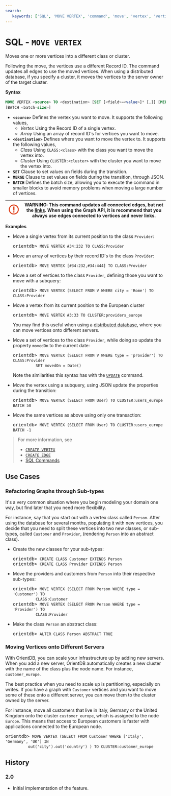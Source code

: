 ```yaml
---
search:
   keywords: ['SQL', 'MOVE VERTEX', 'command', 'move', 'vertex', 'vertices']
---
```


# SQL - `MOVE VERTEX`

Moves one or more vertices into a different class or cluster.  

Following the move, the vertices use a different Record ID.  The command updates all edges to use the moved vertices.  When using a distributed database, if you specify a cluster, it moves the vertices to the server owner of the target cluster.

**Syntax**

```sql
MOVE VERTEX <source> TO <destination> [SET [<field>=<value>]* [,]] [MERGE <JSON>] 
[BATCH <batch-size>]
```

- **`<source>`** Defines the vertex you want to move. It supports the following values,
  - *Vertex* Using the Record ID of a single vertex.
  - *Array* Using an array of record ID's for vertices you want to move.
- **`<destination>`** Defines where you want to move the vertex to.  It supports the following values,
  - *Class* Using `CLASS:<class>` with the class you want to move the vertex into.
  - *Cluster* Using `CLUSTER:<cluster>` with the cluster you want to move the vertex into. 
- **`SET`** Clause to set values on fields during the transition.
- **`MERGE`** Clause to set values on fields during the transition, through JSON.
- **`BATCH`** Defines the batch size, allowing you to execute the command in smaller blocks to avoid memory problems when moving a large number of vertices.  


|![WARNING](images/warning.png) | **WARNING**: This command updates all connected edges, but not the [links](Concepts.md#relationships).  When using the Graph API, it is recommend that you always use edges connected to vertices and never links. |
|---|---|


**Examples**

- Move a single vertex from its current position to the class `Provider`:

  <pre>
  orientdb> <code class="lang-sql userinput">MOVE VERTEX #34:232 TO CLASS:Provider</code>
  </pre>

- Move an array of vertices by their record ID's to the class `Provider`:

  <pre>
  orientdb> <code class="lang-sql userinput">MOVE VERTEX [#34:232,#34:444] TO CLASS:Provider</code>
  </pre>

- Move a set of vertices to the class `Provider`, defining those you want to move with a subquery:

  <pre>
  orientdb> <code class="lang-sql userinput">MOVE VERTEX (SELECT FROM V WHERE city = 'Rome') TO CLASS:Provider</code>
  </pre>

- Move a vertex from its current position to the European cluster

  <pre>
  orientdb> <code class="lang-sql userinput">MOVE VERTEX #3:33 TO CLUSTER:providers_europe</code>
  </pre>

  You may find this useful when using a [distributed database](Distributed-Architecture.md), where you can move vertices onto different servers.

- Move a set of vertices to the class `Provider`, while doing so update the property `movedOn` to the current date:

  <pre>
  orientdb> <code class="lang-sql userinput">MOVE VERTEX (SELECT FROM V WHERE type = 'provider') TO CLASS:Provider 
            SET movedOn = Date()</code>
  </pre>

  Note the similarities this syntax has with the [`UPDATE`](SQL-Update.md) command. 

- Move the vertex using a subquery, using JSON update the properties during the transition:

  <pre>
  orientdb> <code class="lang-sql userinput>MOVE VERTEX (SELECT FROM V WHERE type = 'provider') TO CLASS:Provider 
            MERGE { author : 'Jay Miner' }</code>
  </pre>

- Move a large number of vertices by subquery in batches of fifty: 

  <pre>
  orientdb> <code class="lang-sql userinput">MOVE VERTEX (SELECT FROM User) TO CLUSTER:users_europe BATCH 50</code>
  </pre>

- Move the same vertices as above using only one transaction:


  <pre>
  orientdb> <code class="lang-sql userinput">MOVE VERTEX (SELECT FROM User) TO CLUSTER:users_europe BATCH -1</code>
  </pre>

>For more information, see
>
>- [`CREATE VERTEX`](SQL-Create-Vertex.md)
>- [`CREATE EDGE`](SQL-Create-Edge.md)
>- [SQL Commands](SQL.md)

## Use Cases

### Refactoring Graphs through Sub-types

It's a very common situation where you begin modeling your domain one way, but find later that you need more flexibility.  

For instance, say that you start out with a vertex class called `Person`.  After using the database for several months, populating it with new vertices, you decide that you need to split these vertices into two new classes, or sub-types, called `Customer` and `Provider`, (rendering `Person` into an abstract class).

- Create the new classes for your sub-types:

  <pre>
  orientdb> <code class="lang-sql userinput">CREATE CLASS Customer EXTENDS Person</code>
  orientdb> <code class="lang-sql userinput">CREATE CLASS Provider EXTENDS Person</code>
  </pre>

- Move the providers and customers from `Person` into their respective sub-types:

  <pre>
  orientdb> <code class="lang-sql userinput">MOVE VERTEX (SELECT FROM Person WHERE type = 'Customer') TO 
            CLASS:Customer</code>
  orientdb> <code class="lang-sql userinput">MOVE VERTEX (SELECT FROM Person WHERE type = 'Provider') TO 
            CLASS:Provider</code>
  </pre>

- Make the class `Person` an abstract class:

  <pre>
  orientdb> <code class="lang-sql userinput">ALTER CLASS Person ABSTRACT TRUE</code>
  </pre>

### Moving Vertices onto Different Servers

With OrientDB, you can scale your infrastructure up by adding new servers.  When you add a new server, OrientDB automatically creates a new cluster with the name of the class plus the node name.  For instance, `customer_europe`.

The best practice when you need to scale up is partitioning, especially on writes.  If you have a graph with `Customer` vertices and you want to move some of these onto a different server, you can move them to the cluster owned by the server.

For instance, move all customers that live in Italy, Germany or the United Kingdom onto the cluster `customer_europe`, which is assigned to the node `Europe`.  This means that access to European customers is faster with applications connected to the European node.

<pre>
orientdb> <code class="lang-sql userinput">MOVE VERTEX (SELECT FROM Customer WHERE ['Italy', 'Germany', 'UK'] IN 
          out('city').out('country') ) TO CLUSTER:customer_europe</code>
</pre>



## History

### 2.0

- Initial implementation of the feature.
